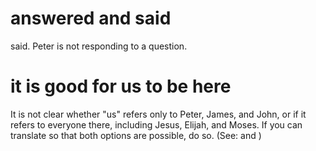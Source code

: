 
# answered and said
said. Peter is not responding to a question.

# it is good for us to be here
It is not clear whether "us" refers only to Peter, James, and John, or if it refers to everyone there, including Jesus, Elijah, and Moses. If you can translate so that both options are possible, do so. (See:  and )